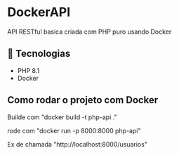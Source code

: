 # DockerAPI
API RESTful basica criada com PHP puro usando Docker

## 🔧 Tecnologias

- PHP 8.1
- Docker

## Como rodar o projeto com Docker

Builde com 
    "docker build -t php-api ."

rode com
    "docker run -p 8000:8000 php-api"

Ex de chamada
    "http://localhost:8000/usuarios"
